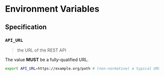# Environment Variables

## Specification

### `API_URL`

> the URL of the REST API

The value **MUST** be a fully-qualified URL.

```bash
export API_URL=https://example.org/path # (non-normative) a typical URL for a web page
```

